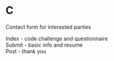 # C
Contact form for interested parties

Index - code challenge and questionnaire </br>
Submit - basic info and resume </br>
Post - thank you
